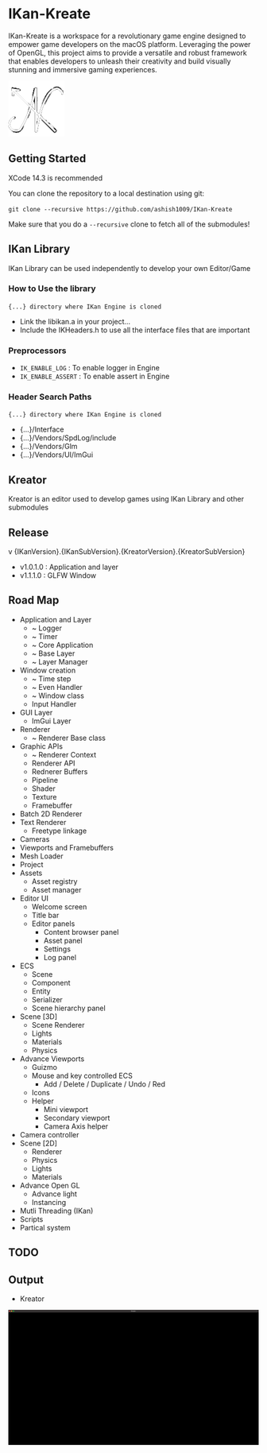 # IKan-Kreate
IKan-Kreate is a workspace for a revolutionary game engine designed to empower game developers on the macOS platform. 
Leveraging the power of OpenGL, this project aims to provide a versatile and robust framework that enables developers 
to unleash their creativity and build visually stunning and immersive gaming experiences.

![](/Resources/Logo/IKan.png)

## Getting Started
XCode 14.3 is recommended

You can clone the repository to a local destination using git:

`git clone --recursive https://github.com/ashish1009/IKan-Kreate`

Make sure that you do a `--recursive` clone to fetch all of the submodules!

## IKan Library
IKan Library can be used independently to develop your own Editor/Game

### How to Use the library
`{...} directory where IKan Engine is cloned`
  - Link the libikan.a in your project...
  - Include the IKHeaders.h to use all the interface files that are important

### Preprocessors
  - `IK_ENABLE_LOG` : To enable logger in Engine 
  - `IK_ENABLE_ASSERT` : To enable assert in Engine 

### Header Search Paths
`{...} directory where IKan Engine is cloned`
  - {...}/Interface
  - {...}/Vendors/SpdLog/include
  - {...}/Vendors/Glm
  - {...}/Vendors/UI/ImGui

## Kreator
Kreator is an editor used to develop games using IKan Library and other submodules

## Release
v {IKanVersion}.{IKanSubVersion}.{KreatorVersion}.{KreatorSubVersion}
- v1.0.1.0 : Application and layer
- v1.1.1.0 : GLFW Window

## Road Map
- Application and Layer
  - ~ Logger
  - ~ Timer
  - ~ Core Application
  - ~ Base Layer 
  - ~ Layer Manager
- Window creation
  - ~ Time step 
  - ~ Even Handler
  - ~ Window class
  - Input Handler
- GUI Layer 
  - ImGui Layer
- Renderer
  - ~ Renderer Base class
- Graphic APIs
    - ~ Renderer Context
    - Renderer API
    - Rednerer Buffers
    - Pipeline
    - Shader
    - Texture
    - Framebuffer
- Batch 2D Renderer
- Text Renderer
  - Freetype linkage
- Cameras
- Viewports and Framebuffers
- Mesh Loader
- Project
- Assets
  - Asset registry
  - Asset manager
- Editor UI
  - Welcome screen
  - Title bar
  - Editor panels
    - Content browser panel
    - Asset panel
    - Settings
    - Log panel
- ECS
  - Scene
  - Component
  - Entity
  - Serializer
  - Scene hierarchy panel
- Scene [3D]
    - Scene Renderer
    - Lights
    - Materials
    - Physics
- Advance Viewports
  - Guizmo
  - Mouse and key controlled ECS
    - Add / Delete / Duplicate / Undo / Red
  - Icons
  - Helper 
    - Mini viewport
    - Secondary viewport
    - Camera Axis helper
- Camera controller 
- Scene [2D]
  - Renderer
  - Physics 
  - Lights 
  - Materials
- Advance Open GL
  - Advance light
  - Instancing
- Mutli Threading (IKan)
- Scripts
- Partical system

## TODO

## Output
- Kreator

![](/Kreator/Outputs/Kreator.png)
